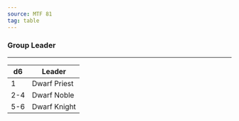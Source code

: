 ```yaml
---
source: MTF 81
tag: table
---
```


### Group Leader
---
|d6|Leader|
|----|------------|
|1|Dwarf Priest|
|2-4|Dwarf Noble|
|5-6|Dwarf Knight|
